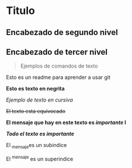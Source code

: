 # Titulo

## Encabezado de segundo nivel

## Encabezado de tercer nivel

> Ejemplos de comandos de texto

Esto es un readme para aprender a usar git

**Esto es texto en negrita**

_Ejemplo de texto en cursiva_

~~El texto esta equivocado~~

**El mensaje que hay en este texto es _importante_ l**

***Todo el texto es importante***

El <sub>mensaje</sub>es un subindice

El <sup>mensaje</sup> es un superindice

